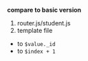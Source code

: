 **compare to basic version**

1. router.js/student.js
2. template file
  - to `$value._id`
  - to `$index + 1`
